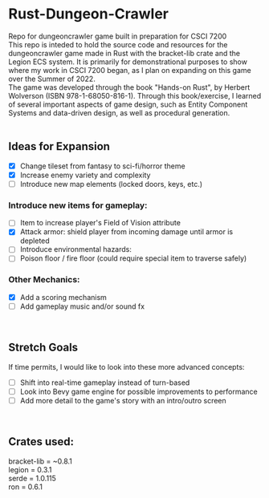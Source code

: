 # Rust-Dungeon-Crawler
Repo for dungeoncrawler game built in preparation for CSCI 7200
<br />
This repo is inteded to hold the source code and resources for the dungeoncrawler game made in Rust with the bracket-lib crate and the Legion ECS system. It is primarily for demonstrational purposes to show where my work in CSCI 7200 began, as I plan on expanding on this game over the Summer of 2022.
<br />
The game was developed through the book "Hands-on Rust", by Herbert Wolverson (ISBN 978-1-68050-816-1). Through this book/exercise, I learned of several important aspects of game design, such as Entity Component Systems and data-driven design, as well as procedural generation.
<br />
<br />
## Ideas for Expansion
* [x] Change tileset from fantasy to sci-fi/horror theme <br />
* [x] Increase enemy variety and complexity <br />
* [ ] Introduce new map elements (locked doors, keys, etc.) <br />
### Introduce new items for gameplay: <br />
* [ ] Item to increase player's Field of Vision attribute <br />
* [x] Attack armor: shield player from incoming damage until armor is depleted <br />
* [ ] Introduce environmental hazards: <br />
* [ ] Poison floor / fire floor (could require special item to traverse safely) <br />
### Other Mechanics: <br />
* [x] Add a scoring mechanism <br />
* [ ] Add gameplay music and/or sound fx
<br />

## Stretch Goals 
If time permits, I would like to look into these more advanced concepts: <br />
* [ ] Shift into real-time gameplay instead of turn-based <br />
* [ ] Look into Bevy game engine for possible improvements to performance <br />
* [ ] Add more detail to the game's story with an intro/outro screen <br />
<br />

## Crates used:
bracket-lib = ~0.8.1
<br />
legion = 0.3.1
<br />
serde = 1.0.115
<br />
ron = 0.6.1

